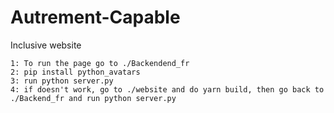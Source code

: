 # Autrement-Capable
Inclusive website

```
1: To run the page go to ./Backendend_fr
2: pip install python_avatars
3: run python server.py
4: if doesn't work, go to ./website and do yarn build, then go back to ./Backend_fr and run python server.py

```